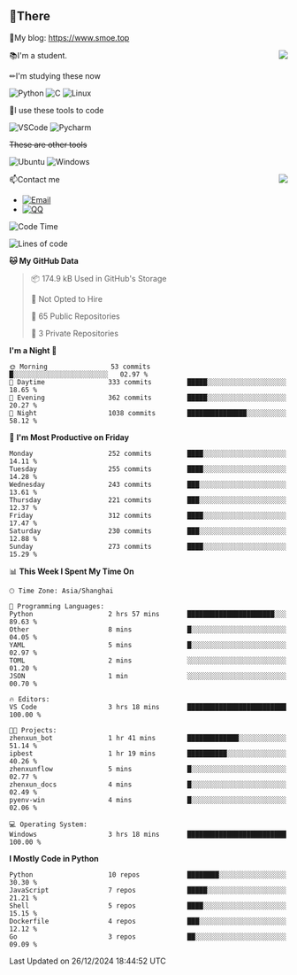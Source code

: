 
## 👏There

📰My blog: https://www.smoe.top

<img align="right" src="https://github-readme-stats.vercel.app/api/top-langs/?username=AkashiCoin"/>


📚I'm a student.

✏I'm studying these now

![Python](https://img.shields.io/badge/-Python-blue?style=flat-square&logo=Python&logoColor=fff)
![C](https://img.shields.io/badge/-C-585858?style=flat-square&logo=C&logoColor=fff)
![Linux](https://img.shields.io/badge/-Linux-black?style=flat-square&logo=Linux&logoColor=fff)

🔨I use these tools to code

![VSCode](https://img.shields.io/badge/-VSCode-blue?style=flat-square&logo=visualstudiocode&logoColor=fff)
![Pycharm](https://img.shields.io/badge/-Pycharm-green?style=flat-square&logo=pycharm&logoColor=fff)

 ~~These are other tools~~

![Ubuntu](https://img.shields.io/badge/-Ubuntu-orange?style=flat-square&logo=Ubuntu&logoColor=fff)
![Windows](https://img.shields.io/badge/-Windows-blue?style=flat-square&logo=Windows&logoColor=fff)

<img align="right" src="https://github-readme-stats.vercel.app/api?username=AkashiCoin" />


📫Contact me

* [![Email](https://img.shields.io/badge/Email-l1040186796@gmail.com-1?style=social&logoColor=fff)](mailto:l1040186796@gmail.com)
* [![QQ](https://img.shields.io/badge/QQ-1040186796-1?style=social&logoColor=fff)](tencent://AddContact/?fromId=45&fromSubId=1&subcmd=all&uin=1040186796&website=www.oicqzone.com)

<!--START_SECTION:waka-->
![Code Time](http://img.shields.io/badge/Code%20Time-1%2C372%20hrs%2050%20mins-blue)

![Lines of code](https://img.shields.io/badge/From%20Hello%20World%20I%27ve%20Written-340.0%20thousand%20lines%20of%20code-blue)

**🐱 My GitHub Data** 

> 📦 174.9 kB Used in GitHub's Storage 
 > 
> 🚫 Not Opted to Hire
 > 
> 📜 65 Public Repositories 
 > 
> 🔑 3 Private Repositories 
 > 
**I'm a Night 🦉** 

```text
🌞 Morning                53 commits          █░░░░░░░░░░░░░░░░░░░░░░░░   02.97 % 
🌆 Daytime                333 commits         █████░░░░░░░░░░░░░░░░░░░░   18.65 % 
🌃 Evening                362 commits         █████░░░░░░░░░░░░░░░░░░░░   20.27 % 
🌙 Night                  1038 commits        ███████████████░░░░░░░░░░   58.12 % 
```
📅 **I'm Most Productive on Friday** 

```text
Monday                   252 commits         ████░░░░░░░░░░░░░░░░░░░░░   14.11 % 
Tuesday                  255 commits         ████░░░░░░░░░░░░░░░░░░░░░   14.28 % 
Wednesday                243 commits         ███░░░░░░░░░░░░░░░░░░░░░░   13.61 % 
Thursday                 221 commits         ███░░░░░░░░░░░░░░░░░░░░░░   12.37 % 
Friday                   312 commits         ████░░░░░░░░░░░░░░░░░░░░░   17.47 % 
Saturday                 230 commits         ███░░░░░░░░░░░░░░░░░░░░░░   12.88 % 
Sunday                   273 commits         ████░░░░░░░░░░░░░░░░░░░░░   15.29 % 
```


📊 **This Week I Spent My Time On** 

```text
🕑︎ Time Zone: Asia/Shanghai

💬 Programming Languages: 
Python                   2 hrs 57 mins       ██████████████████████░░░   89.63 % 
Other                    8 mins              █░░░░░░░░░░░░░░░░░░░░░░░░   04.05 % 
YAML                     5 mins              █░░░░░░░░░░░░░░░░░░░░░░░░   02.97 % 
TOML                     2 mins              ░░░░░░░░░░░░░░░░░░░░░░░░░   01.20 % 
JSON                     1 min               ░░░░░░░░░░░░░░░░░░░░░░░░░   00.70 % 

🔥 Editors: 
VS Code                  3 hrs 18 mins       █████████████████████████   100.00 % 

🐱‍💻 Projects: 
zhenxun_bot              1 hr 41 mins        █████████████░░░░░░░░░░░░   51.14 % 
ipbest                   1 hr 19 mins        ██████████░░░░░░░░░░░░░░░   40.26 % 
zhenxunflow              5 mins              █░░░░░░░░░░░░░░░░░░░░░░░░   02.77 % 
zhenxun_docs             4 mins              █░░░░░░░░░░░░░░░░░░░░░░░░   02.49 % 
pyenv-win                4 mins              █░░░░░░░░░░░░░░░░░░░░░░░░   02.06 % 

💻 Operating System: 
Windows                  3 hrs 18 mins       █████████████████████████   100.00 % 
```

**I Mostly Code in Python** 

```text
Python                   10 repos            ████████░░░░░░░░░░░░░░░░░   30.30 % 
JavaScript               7 repos             █████░░░░░░░░░░░░░░░░░░░░   21.21 % 
Shell                    5 repos             ████░░░░░░░░░░░░░░░░░░░░░   15.15 % 
Dockerfile               4 repos             ███░░░░░░░░░░░░░░░░░░░░░░   12.12 % 
Go                       3 repos             ██░░░░░░░░░░░░░░░░░░░░░░░   09.09 % 
```




 Last Updated on 26/12/2024 18:44:52 UTC
<!--END_SECTION:waka-->

